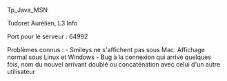 Tp_Java_MSN

Tudoret Aurélien, L3 Info

Port pour le serveur : 64992

Problèmes connus :
    - Smileys ne s'affichent pas sous Mac. Affichage normal sous Linux et Windows
    - Bug à la connexion qui arrive quelques fois, nom du nouvel arrivant doublé ou concaténation avec celui d'un autre utilisateur